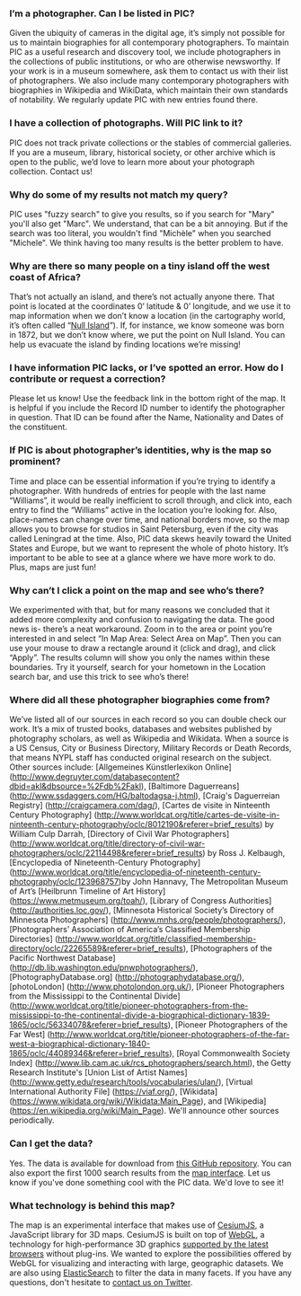 ### I’m a photographer. Can I be listed in PIC?

Given the ubiquity of cameras in the digital age, it’s simply not possible for us to maintain biographies for all contemporary photographers. To maintain PIC as a useful research and discovery tool, we include photographers in the collections of public institutions, or who are otherwise newsworthy. If your work is in a museum somewhere, ask them to contact us with their list of photographers. We also include many contemporary photographers with biographies in Wikipedia and WikiData, which maintain their own standards of notability. We regularly update PIC with new entries found there.



### I have a collection of photographs. Will PIC link to it?

PIC does not track private collections or the stables of commercial galleries. If you are a museum, library, historical society, or other archive which is open to the public, we’d love to learn more about your photograph collection. Contact us!



### Why do some of my results not match my query?

PIC uses "fuzzy search" to give you results, so if you search for "Mary" you'll also get "Marc". We understand, that can be a bit annoying. But if the search was too literal, you wouldn't find "Michèle" when you searched "Michele". We think having too many results is the better problem to have.



### Why are there so many people on a tiny island off the west coast of Africa?

That’s not actually an island, and there’s not actually anyone there. That point is located at the coordinates 0’ latitude &amp; 0’ longitude, and we use it to map information when we don’t know a location (in the cartography world, it’s often called “[Null Island](https://en.wikipedia.org/wiki/Null_Island)”). If, for instance, we know someone was born in 1872, but we don’t know where, we put the point on Null Island. You can help us evacuate the island by finding locations we’re missing!



### I have information PIC lacks, or I’ve spotted an error. How do I contribute or request a correction?

Please let us know! Use the feedback link in the bottom right of the map. It is helpful if you include the Record ID number to identify the photographer in question. That ID can be found after the Name, Nationality and Dates of the constituent.



### If PIC is about photographer’s identities, why is the map so prominent?

Time and place can be essential information if you’re trying to identify a photographer. With hundreds of entries for people with the last name “Williams”, it would be really inefficient to scroll through, and click into, each entry to find the “Williams” active in the location you’re looking for. Also, place-names can change over time, and national borders move, so the map allows you to browse for studios in Saint Petersburg, even if the city was called Leningrad at the time. Also, PIC data skews heavily toward the United States and Europe, but we want to represent the whole of photo history. It’s important to be able to see at a glance where we have more work to do. Plus, maps are just fun!



### Why can’t I click a point on the map and see who’s there?

We experimented with that, but for many reasons we concluded that it added more complexity and confusion to navigating the data. The good news is- there’s a neat workaround. Zoom in to the area or point you’re interested in and select “In Map Area: Select Area on Map”. Then you can use your mouse to draw a rectangle around it (click and drag), and click “Apply”. The results column will show you only the names within these boundaries. Try it yourself, search for your hometown in the Location search bar, and use this trick to see who’s there!



### Where did all these photographer biographies come from?

We’ve listed all of our sources in each record so you can double check our work. It’s a mix of trusted books, databases and websites published by photography scholars, as well as Wikipedia and Wikidata. When a source is a US Census, City or Business Directory, Military Records or Death Records, that means NYPL staff has conducted original research on the subject. Other sources include: [Allgemeines Künstlerlexikon Online] (http://www.degruyter.com/databasecontent?dbid=akl&dbsource=%2Fdb%2Fakl), [Baltimore Daguerreans] (http://www.ssdaggers.com/HG/baltodagsa-j.html), [Craig's Daguerreian Registry] (http://craigcamera.com/dag/), [Cartes de visite in Ninteenth Century Photography] (http://www.worldcat.org/title/cartes-de-visite-in-ninteenth-century-photography/oclc/8012190&referer=brief_results) by William Culp Darrah, [Directory of Civil War Photographers] (http://www.worldcat.org/title/directory-of-civil-war-photographers/oclc/22114498&referer=brief_results) by Ross J. Kelbaugh, [Encyclopedia of Nineteenth-Century Photography] (http://www.worldcat.org/title/encyclopedia-of-nineteenth-century-photography/oclc/123968757)by John Hannavy, The Metropolitan Museum of Art’s [Heilbrunn Timeline of Art History] (https://www.metmuseum.org/toah/), [Library of Congress Authorities] (http://authorities.loc.gov/), [Minnesota Historical Society’s Directory of Minnesota Photographers] (http://www.mnhs.org/people/photographers/), [Photographers’ Association of America’s Classified Membership Directories] (http://www.worldcat.org/title/classified-membership-directory/oclc/22265589&referer=brief_results), [Photographers of the Pacific Northwest Database] (http://db.lib.washington.edu/pnwphotographers/), [PhotographyDatabase.org] (http://photographydatabase.org/), [photoLondon] (http://www.photolondon.org.uk/), [Pioneer Photographers from the Mississippi to the Continental Divide] (http://www.worldcat.org/title/pioneer-photographers-from-the-mississippi-to-the-continental-divide-a-biographical-dictionary-1839-1865/oclc/56334078&referer=brief_results), [Pioneer Photographers of the Far West] (http://www.worldcat.org/title/pioneer-photographers-of-the-far-west-a-biographical-dictionary-1840-1865/oclc/44089346&referer=brief_results), [Royal Commonwealth Society Index] (http://www.lib.cam.ac.uk/rcs_photographers/search.html), the Getty Research Institute's [Union List of Artist Names] (http://www.getty.edu/research/tools/vocabularies/ulan/), [Virtual International Authority File] (https://viaf.org/), [Wikidata] (https://www.wikidata.org/wiki/Wikidata:Main_Page), and [Wikipedia] (https://en.wikipedia.org/wiki/Main_Page). We'll announce other sources periodically.



### Can I get the data?

Yes. The data is available for download from [this GitHub repository](https://github.com/NYPL/pic-data). You can also export the first 1000 search results from the [map interface](/map). Let us know if you've done something cool with the PIC data. We'd love to see it!



### What technology is behind this map?

The map is an experimental interface that makes use of [CesiumJS](http://cesiumjs.org/), a JavaScript library for 3D maps. CesiumJS is built on top of [WebGL](//en.wikipedia.org/wiki/WebGL), a technology for high-performance 3D graphics [supported by the latest browsers](http://caniuse.com/#search=webgl) without plug-ins. We wanted to explore the possibilities offered by WebGL for visualizing and interacting with large, geographic datasets. We are also using [ElasticSearch](//www.elastic.co/products/elasticsearch) to filter the data in many facets. If you have any questions, don't hesitate to [contact us on Twitter](//twitter.com/nypl_labs).

